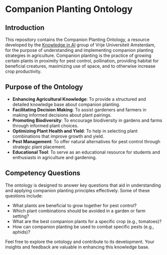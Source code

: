 # Companion Planting Ontology

## Introduction
This repository contains the Companion Planting Ontology, a resource developed by the [Knowledge in AI](https://kai.cs.vu.nl/) group of Vrije Universiteit Amsterdam, for the purpose of understanding and implementing companion planting strategies in agriculture. Companion planting is the practice of growing certain plants in proximity for pest control, pollination, providing habitat for beneficial creatures, maximizing use of space, and to otherwise increase crop productivity.

## Purpose of the Ontology
- **Enhancing Agricultural Knowledge**: To provide a structured and detailed knowledge base about companion planting.
- **Facilitating Decision Making**: To assist gardeners and farmers in making informed decisions about plant pairings.
- **Promoting Biodiversity**: To encourage biodiversity in gardens and farms through informed plant choices.
- **Optimizing Plant Health and Yield**: To help in selecting plant combinations that improve growth and yield.
- **Pest Management**: To offer natural alternatives for pest control through strategic plant placement.
- **Educational Tool**: To serve as an educational resource for students and enthusiasts in agriculture and gardening.

## Competency Questions
The ontology is designed to answer key questions that aid in understanding and applying companion planting principles effectively. Some of these questions include:

- What plants are beneficial to grow together for pest control?
- Which plant combinations should be avoided in a garden or farm setting?
- What are the best companion plants for a specific crop (e.g., tomatoes)?
- How can companion planting be used to combat specific pests (e.g., aphids)?

Feel free to explore the ontology and contribute to its development. Your insights and feedback are valuable in enhancing this knowledge base.